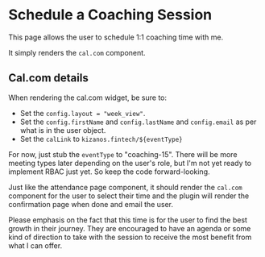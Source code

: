 # Schedule a Coaching Session

This page allows the user to schedule 1:1 coaching time with me.

It simply renders the `cal.com` component.

## Cal.com details

When rendering the cal.com widget, be sure to:

- Set the `config.layout = "week_view"`.
- Set the `config.firstName` and `config.lastName` and `config.email` as per what is in the user object.
- Set the `calLink` to `kizanos.fintech/${eventType}`

For now, just stub the `eventType` to "coaching-15". There will be more meeting types later depending
on the user's role, but I'm not yet ready to implement RBAC just yet. So keep the code forward-looking.

Just like the attendance page component, it should render the `cal.com` component for the user to
select their time and the plugin will render the confirmation page when done and email the user.

Please emphasis on the fact that this time is for the user to find the best growth in their
journey. They are encouraged to have an agenda or some kind of direction to take with the session
to receive the most benefit from what I can offer.
